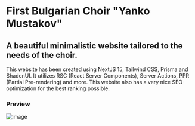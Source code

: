 # First Bulgarian Choir "Yanko Mustakov"
## A beautiful minimalistic website tailored to the needs of the choir.

This website has been created using NextJS 15, Tailwind CSS, Prisma and ShadcnUI.
It utilizes RSC (React Server Components), Server Actions, PPR (Partial Pre-rendering) and more.
This website also has a very nice SEO optimization for the best ranking possible.

### Preview
![image](https://github.com/user-attachments/assets/8eb4a489-ed33-499f-be8b-f9ddff62ba00)
